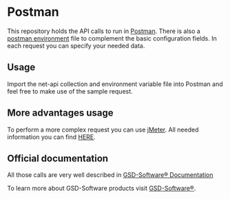 # Postman

This repository holds the API calls to run in [Postman](https://www.getpostman.com/). There is also a [postman environment](https://learning.getpostman.com/docs/postman/variables-and-environments/variables/#environments-in-postman) file to
complement the basic configuration fields. In each request you can specify your needed data.

## Usage
Import the net-api collection and environment variable file into Postman and feel free to make use of the sample request.

## More advantages usage
To perform a more complex request you can use [jMeter](https://jmeter.apache.org/).
All needed information you can find [HERE](https://docs.gsd.pl/restapi/jMeter/jMeter/).

## Official documentation
All those calls are very well described in [GSD-Software® Documentation](https://docs.gsd.pl/restapi/api/api/)

To learn more about GSD-Software products visit [GSD-Software®](https://docs.gsd.pl/).
